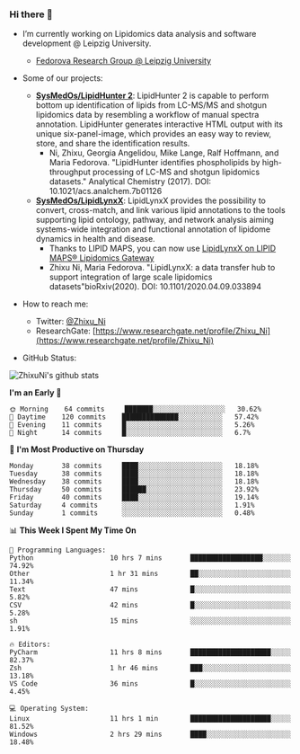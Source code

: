 ### Hi there 👋

- I’m currently working on Lipidomics data analysis and software development @ Leipzig University.
  + [Fedorova Research Group @ Leipzig University](https://home.uni-leipzig.de/fedorova/)
- Some of our projects:
  + **[SysMedOs/LipidHunter 2](https://github.com/SysMedOs/lipidhunter)**: LipidHunter 2 is capable to perform bottom up identification of lipids from LC-MS/MS and shotgun lipidomics data by resembling a workflow of manual spectra annotation. LipidHunter generates interactive HTML output with its unique six-panel-image, which provides an easy way to review, store, and share the identification results. 
    * Ni, Zhixu, Georgia Angelidou, Mike Lange, Ralf Hoffmann, and Maria Fedorova. "LipidHunter identifies phospholipids by high-throughput processing of LC-MS and shotgun lipidomics datasets." Analytical Chemistry (2017). DOI: 10.1021/acs.analchem.7b01126
  + **[SysMedOs/LipidLynxX](https://github.com/SysMedOs/LipidLynxX)**: LipidLynxX provides the possibility to convert, cross-match, and link various lipid annotations to the tools supporting lipid ontology, pathway, and network analysis aiming systems-wide integration and functional annotation of lipidome dynamics in health and disease.
    * Thanks to LIPID MAPS, you can now use [LipidLynxX on LIPID MAPS® Lipidomics Gateway](http://lipidmaps.org/lipidlynxx/)
    * Zhixu Ni, Maria Fedorova. "LipidLynxX: a data transfer hub to support integration of large scale lipidomics datasets"bioRxiv(2020). DOI: 10.1101/2020.04.09.033894
- How to reach me:
  + Twitter: [@Zhixu_Ni](https://twitter.com/Zhixu_Ni)
  + ResearchGate: [https://www.researchgate.net/profile/Zhixu_Ni](https://www.researchgate.net/profile/Zhixu_Ni)

- GitHub Status:

![ZhixuNi's github stats](https://github-readme-stats.vercel.app/api?username=ZhixuNi&show_icons=true&hide=issues)

<!--START_SECTION:waka-->
**I'm an Early 🐤** 

```text
🌞 Morning    64 commits     ███████░░░░░░░░░░░░░░░░░░   30.62% 
🌆 Daytime    120 commits    ██████████████░░░░░░░░░░░   57.42% 
🌃 Evening    11 commits     █░░░░░░░░░░░░░░░░░░░░░░░░   5.26% 
🌙 Night      14 commits     █░░░░░░░░░░░░░░░░░░░░░░░░   6.7%

```
📅 **I'm Most Productive on Thursday** 

```text
Monday       38 commits     ████░░░░░░░░░░░░░░░░░░░░░   18.18% 
Tuesday      38 commits     ████░░░░░░░░░░░░░░░░░░░░░   18.18% 
Wednesday    38 commits     ████░░░░░░░░░░░░░░░░░░░░░   18.18% 
Thursday     50 commits     ██████░░░░░░░░░░░░░░░░░░░   23.92% 
Friday       40 commits     ████░░░░░░░░░░░░░░░░░░░░░   19.14% 
Saturday     4 commits      ░░░░░░░░░░░░░░░░░░░░░░░░░   1.91% 
Sunday       1 commits      ░░░░░░░░░░░░░░░░░░░░░░░░░   0.48%

```


📊 **This Week I Spent My Time On** 

```text
💬 Programming Languages: 
Python                   10 hrs 7 mins       ██████████████████░░░░░░░   74.92% 
Other                    1 hr 31 mins        ██░░░░░░░░░░░░░░░░░░░░░░░   11.34% 
Text                     47 mins             █░░░░░░░░░░░░░░░░░░░░░░░░   5.82% 
CSV                      42 mins             █░░░░░░░░░░░░░░░░░░░░░░░░   5.28% 
sh                       15 mins             ░░░░░░░░░░░░░░░░░░░░░░░░░   1.91%

🔥 Editors: 
PyCharm                  11 hrs 8 mins       ████████████████████░░░░░   82.37% 
Zsh                      1 hr 46 mins        ███░░░░░░░░░░░░░░░░░░░░░░   13.18% 
VS Code                  36 mins             █░░░░░░░░░░░░░░░░░░░░░░░░   4.45%

💻 Operating System: 
Linux                    11 hrs 1 min        ████████████████████░░░░░   81.52% 
Windows                  2 hrs 29 mins       ████░░░░░░░░░░░░░░░░░░░░░   18.48%

```


<!--END_SECTION:waka-->
